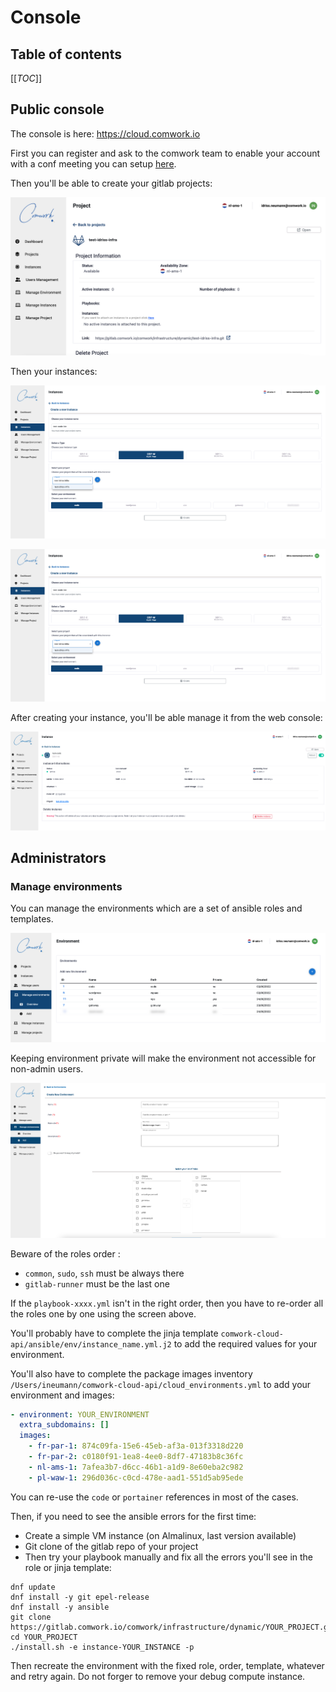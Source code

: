 # Console

## Table of contents

[[_TOC_]]

## Public console

The console is here: https://cloud.comwork.io

First you can register and ask to the comwork team to enable your account with a conf meeting you can setup [here](https://calendly.com/idriss-neumann/intro-comwork-cloud).

Then you'll be able to create your gitlab projects:

![project](./img/project.png)

Then your instances:

![create_instance](./img/create_instance.png)

![created_instance](./img/create_instance.png)

After creating your instance, you'll be able manage it from the web console:

![instance](./img/instance.png)

## Administrators

### Manage environments

You can manage the environments which are a set of ansible roles and templates.

![environments](./img/environments.png)

Keeping environment private will make the environment not accessible for non-admin users.

![create_environment](./img/create_environment.png)

Beware of the roles order :
* `common`, `sudo`, `ssh` must be always there
* `gitlab-runner` must be the last one

If the `playbook-xxxx.yml` isn't in the right order, then you have to re-order all the roles one by one using the screen above.

You'll probably have to complete the jinja template `comwork-cloud-api/ansible/env/instance_name.yml.j2` to add the required values for your environment.

You'll also have to complete the package images inventory `/Users/ineumann/comwork-cloud-api/cloud_environments.yml` to add your environment and images:

```yaml
- environment: YOUR_ENVIRONMENT
  extra_subdomains: []
  images:
    - fr-par-1: 874c09fa-15e6-45eb-af3a-013f3318d220
    - fr-par-2: c0180f91-1ea8-4ee0-8df7-47183b8c36fc
    - nl-ams-1: 7afea3b7-d6cc-46b1-a1d9-8e60eba2c982
    - pl-waw-1: 296d036c-c0cd-478e-aad1-551d5ab95ede
```

You can re-use the `code` or `portainer` references in most of the cases.

Then, if you need to see the ansible errors for the first time:
* Create a simple VM instance (on Almalinux, last version available)
* Git clone of the gitlab repo of your project
* Then try your playbook manually and fix all the errors you'll see in the role or jinja template:

```shell
dnf update
dnf install -y git epel-release
dnf install -y ansible
git clone https://gitlab.comwork.io/comwork/infrastructure/dynamic/YOUR_PROJECT.git
cd YOUR_PROJECT
./install.sh -e instance-YOUR_INSTANCE -p
```

Then recreate the environment with the fixed role, order, template, whatever and retry again.
Do not forger to remove your debug compute instance.
